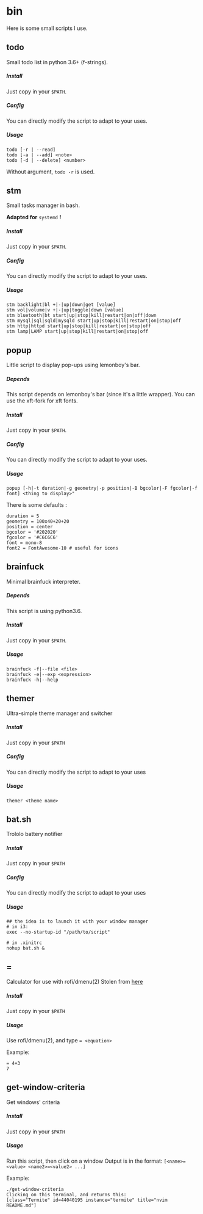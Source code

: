 # bin

Here is some small scripts I use.

## todo
Small todo list in python 3.6+ (f-strings).

##### Install
Just copy in your `$PATH`.

##### Config
You can directly modify the script to adapt to your uses.

##### Usage
```
todo [-r | --read]
todo [-a | --add] <note>
todo [-d | --delete] <number>
```
Without argument, `todo -r` is used.

## stm
Small tasks manager in bash.

**Adapted for** `systemd` **!**

##### Install
Just copy in your `$PATH`.

##### Config
You can directly modify the script to adapt to your uses.

##### Usage
```
stm backlight|bl +|-|up|down|get [value]
stm vol|volume|v +|-|up|toggle|down [value]
stm bluetooth|bt start|up|stop|kill|restart|on|off|down
stm mysql|sql|sqld|mysqld start|up|stop|kill|restart|on|stop|off
stm http|httpd start|up|stop|kill|restart|on|stop|off
stm lamp|LAMP start|up|stop|kill|restart|on|stop|off
```

## popup
Little script to display pop-ups using lemonboy's bar.

##### Depends
This script depends on lemonboy's bar (since it's a little wrapper).
You can use the xft-fork for xft fonts.

##### Install
Just copy in your `$PATH`.

##### Config
You can directly modify the script to adapt to your uses.

##### Usage
```
popup [-h|-t duration|-g geometry|-p position|-B bgcolor|-F fgcolor|-f font] <thing to display>"
```

There is some defaults : 

```
duration = 5
geometry = 100x40+20+20
position = center
bgcolor = '#202020'
fgcolor = '#C6C6C6'
font = mono-8
font2 = FontAwesome-10 # useful for icons
```

## brainfuck
Minimal brainfuck interpreter.

##### Depends
This script is using python3.6.

##### Install
Just copy in your `$PATH`.

##### Usage
```
brainfuck -f|--file <file>
brainfuck -e|--exp <expression>
brainfuck -h|--help
```

## themer
Ultra-simple theme manager and switcher

##### Install
Just copy in your `$PATH`

##### Config
You can directly modify the script to adapt to your uses

##### Usage
```
themer <theme name>
```

## bat.sh
Trololo battery notifier

##### Install
Just copy in your `$PATH`

##### Config
You can directly modify the script to adapt to your uses

##### Usage
```
## the idea is to launch it with your window manager
# in i3:
exec --no-startup-id "/path/to/script"

# in .xinitrc
nohup bat.sh &
```

## =
Calculator for use with rofi/dmenu(2)
Stolen from [here](https://github.com/onespaceman/menu-calc)

##### Install
Just copy in your `$PATH`

##### Usage
Use rofi/dmenu(2), and type `= <equation>`

Example:

```
= 4+3
7
```

## get-window-criteria
Get windows' criteria

##### Install
Just copy in your `$PATH`

##### Usage
Run this script, then click on a window
Output is in the format: `[<name>=<value> <name2>=<value2> ...]`

Example:

```
./get-window-criteria
Clicking on this terminal, and returns this:
[class="Termite" id=44040195 instance="termite" title="nvim README.md"]
```

